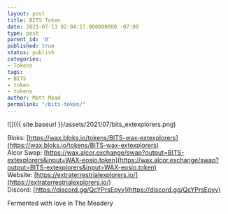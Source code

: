 ```yaml
---
layout: post
title: BITS Token
date: 2021-07-13 02:04:17.000000000 -07:00
type: post
parent_id: '0'
published: true
status: publish
categories:
- Tokens
tags:
- BITS
- token
- tokens
author: Matt Mead
permalink: "/bits-token/"
---
```

![]({{ site.baseurl }}/assets/2021/07/bits_extexplorers.png)

Bloks: [https://wax.bloks.io/tokens/BITS-wax-extexplorers](https://wax.bloks.io/tokens/BITS-wax-extexplorers)  
Alcor Swap: [https://wax.alcor.exchange/swap?output=BITS-extexplorers&input=WAX-eosio.token](https://wax.alcor.exchange/swap?output=BITS-extexplorers&input=WAX-eosio.token)  
Website: [https://extraterrestrialexplorers.io/](https://extraterrestrialexplorers.io/)  
Discord: [https://discord.gg/QcYPrsEpyv](https://discord.gg/QcYPrsEpyv)

Fermented with love in The Meadery
